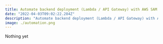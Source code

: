 ```yaml
---
title: Automate backend deployment (Lambda / API Gateway) with AWS SAM (Serverless Application Model)
date: "2022-04-03T09:02:22.284Z"
description: "Automate backend deployment (Lambda / API Gateway) with AWS SAM (Serverless Application Model)"
image: ./automation.png
---
```


Nothing yet